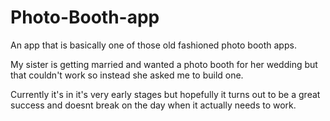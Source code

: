 # Photo-Booth-app
An app that is basically one of those old fashioned photo booth apps.

My sister is getting married and wanted a photo booth for her wedding but that couldn't work so instead she asked me to build one.

Currently it's in it's very early stages but hopefully it turns out to be a great success and doesnt break on the day when it actually needs to work.
